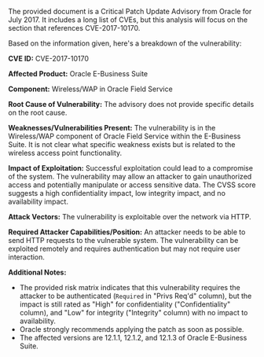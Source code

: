 The provided document is a Critical Patch Update Advisory from Oracle for July 2017. It includes a long list of CVEs, but this analysis will focus on the section that references CVE-2017-10170.

Based on the information given, here's a breakdown of the vulnerability:

**CVE ID:** CVE-2017-10170

**Affected Product:** Oracle E-Business Suite

**Component:** Wireless/WAP in Oracle Field Service

**Root Cause of Vulnerability:** The advisory does not provide specific details on the root cause.

**Weaknesses/Vulnerabilities Present:**  The vulnerability is in the Wireless/WAP component of Oracle Field Service within the E-Business Suite.  It is not clear what specific weakness exists but is related to the wireless access point functionality.

**Impact of Exploitation:** Successful exploitation could lead to a compromise of the system. The vulnerability may allow an attacker to gain unauthorized access and potentially manipulate or access sensitive data. The CVSS score suggests a high confidentiality impact, low integrity impact, and no availability impact.

**Attack Vectors:** The vulnerability is exploitable over the network via HTTP.

**Required Attacker Capabilities/Position:** An attacker needs to be able to send HTTP requests to the vulnerable system. The vulnerability can be exploited remotely and requires authentication but may not require user interaction.

**Additional Notes:**
* The provided risk matrix indicates that this vulnerability requires the attacker to be authenticated (`Required` in "Privs Req'd" column), but the impact is still rated as "High" for confidentiality ("Confid­entiality" column), and "Low" for integrity ("Inte­grity" column) with no impact to availability.
* Oracle strongly recommends applying the patch as soon as possible.
* The affected versions are 12.1.1, 12.1.2, and 12.1.3 of Oracle E-Business Suite.